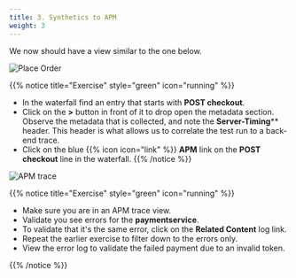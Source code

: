 ```yaml
---
title: 3. Synthetics to APM
weight: 3
---
```


We now should have a view similar to the one below.

![Place Order](../images/run-results-place-order.png)

{{% notice title="Exercise" style="green" icon="running" %}}

* In the waterfall find an entry that starts with **POST checkout**.
* Click on the **>** button in front of it to drop open the metadata section. Observe the metadata that is collected, and note the **Server-Timing**** header. This header is what allows us to correlate the test run to a back-end trace.
* Click on the blue {{% icon icon="link" %}} **APM** link on the **POST checkout** line in the waterfall.
{{% /notice %}}

![APM trace](../images/apm-trace.png)

{{% notice title="Exercise" style="green" icon="running" %}}

* Make sure you are in an APM trace view.
* Validate you see errors for the **paymentservice**.
* To validate that it's the same error, click on the **Related Content** log link.
* Repeat the earlier exercise to filter down to the errors only.
* View the error log to validate the failed payment due to an invalid token.

{{% /notice %}}
